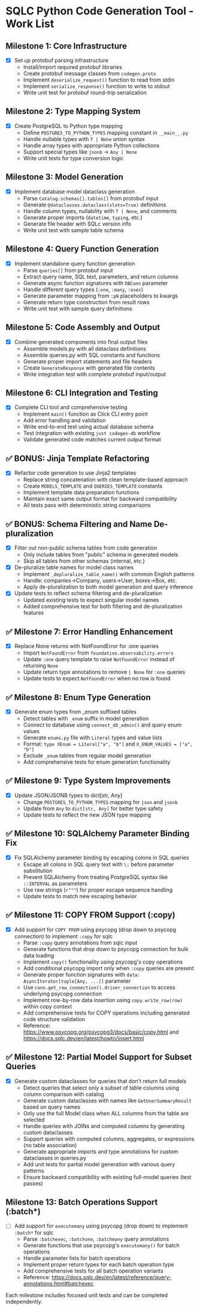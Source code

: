 # SQLC Python Code Generation Tool - Work List

## Milestone 1: Core Infrastructure
- [x] Set up protobuf parsing infrastructure
  - Install/import required protobuf libraries
  - Create protobuf message classes from `codegen.proto`
  - Implement `deserialize_request()` function to read from stdin
  - Implement `serialize_response()` function to write to stdout
  - Write unit test for protobuf round-trip serialization

## Milestone 2: Type Mapping System  
- [x] Create PostgreSQL to Python type mapping
  - Define `POSTGRES_TO_PYTHON_TYPES` mapping constant in `__main__.py`
  - Handle nullable types with `T | None` union syntax
  - Handle array types with appropriate Python collections
  - Support special types like `jsonb` → `Any | None`
  - Write unit tests for type conversion logic

## Milestone 3: Model Generation
- [x] Implement database model dataclass generation
  - Parse `Catalog.schemas[].tables[]` from protobuf input
  - Generate `@dataclasses.dataclass(slots=True)` definitions
  - Handle column types, nullability with `T | None`, and comments
  - Generate proper imports (`datetime`, `typing`, etc.)
  - Generate file header with SQLc version info
  - Write unit test with sample table schema

## Milestone 4: Query Function Generation  
- [x] Implement standalone query function generation
  - Parse `queries[]` from protobuf input
  - Extract query name, SQL text, parameters, and return columns
  - Generate async function signatures with `DBConn` parameter
  - Handle different query types (`:one`, `:many`, `:exec`)
  - Generate parameter mapping from `:pN` placeholders to kwargs
  - Generate return type construction from result rows
  - Write unit test with sample query definitions

## Milestone 5: Code Assembly and Output
- [x] Combine generated components into final output files
  - Assemble models.py with all dataclass definitions
  - Assemble queries.py with SQL constants and functions
  - Generate proper import statements and file headers
  - Create `GenerateResponse` with generated file contents
  - Write integration test with complete protobuf input/output

## Milestone 6: CLI Integration and Testing
- [x] Complete CLI tool and comprehensive testing
  - Implement `main()` function as Click CLI entry point  
  - Add error handling and validation
  - Write end-to-end test using actual database schema
  - Test integration with existing `just codegen-db` workflow
  - Validate generated code matches current output format

## ✅ BONUS: Jinja Template Refactoring
- [x] Refactor code generation to use Jinja2 templates
  - Replace string concatenation with clean template-based approach
  - Create `MODELS_TEMPLATE` and `QUERIES_TEMPLATE` constants
  - Implement template data preparation functions
  - Maintain exact same output format for backward compatibility
  - All tests pass with deterministic string comparisons

## ✅ BONUS: Schema Filtering and Name De-pluralization
- [x] Filter out non-public schema tables from code generation
  - Only include tables from "public" schema in generated models
  - Skip all tables from other schemas (internal, etc.)
- [x] De-pluralize table names for model class names
  - Implement `_depluralize_table_name()` with common English patterns
  - Handle: companies→Company, users→User, boxes→Box, etc.
  - Apply de-pluralization to both model generation and query inference
- [x] Update tests to reflect schema filtering and de-pluralization
  - Updated existing tests to expect singular model names
  - Added comprehensive test for both filtering and de-pluralization features

## ✅ Milestone 7: Error Handling Enhancement
- [x] Replace None returns with NotFoundError for :one queries
  - Import `NotFoundError` from `foundation.observability.errors`
  - Update `:one` query template to raise `NotFoundError` instead of returning `None`
  - Update return type annotations to remove `| None` for `:one` queries
  - Update tests to expect `NotFoundError` when no row is found

## ✅ Milestone 8: Enum Type Generation
- [x] Generate enum types from _enum suffixed tables
  - Detect tables with `_enum` suffix in model generation
  - Connect to database using `connect_db_admin()` and query enum values
  - Generate `enums.py` file with `Literal` types and value lists
  - Format: `type XEnum = Literal["a", "b"]` and `X_ENUM_VALUES = ["a", "b"]`
  - Exclude `_enum` tables from regular model generation
  - Add comprehensive tests for enum generation functionality

## ✅ Milestone 9: Type System Improvements
- [x] Update JSON/JSONB types to dict[str, Any]
  - Change `POSTGRES_TO_PYTHON_TYPES` mapping for `json` and `jsonb`
  - Update from `Any` to `dict[str, Any]` for better type safety
  - Update tests to reflect the new JSON type mapping

## ✅ Milestone 10: SQLAlchemy Parameter Binding Fix
- [x] Fix SQLAlchemy parameter binding by escaping colons in SQL queries
  - Escape all colons in SQL query text with `\:` before parameter substitution
  - Prevent SQLAlchemy from treating PostgreSQL syntax like `::INTERVAL` as parameters
  - Use raw strings (`r"""`) for proper escape sequence handling
  - Update tests to match new escaping behavior

## ✅ Milestone 11: COPY FROM Support (:copy)
- [x] Add support for `COPY FROM` using psycopg (drop down to psycopg connection) to implement `:copy` for sqlc
  - Parse `:copy` query annotations from sqlc input
  - Generate functions that drop down to psycopg connection for bulk data loading
  - Implement `copy()` functionality using psycopg's copy operations
  - Add conditional psycopg import only when `:copy` queries are present
  - Generate proper function signatures with `data: AsyncIterator[tuple[Any, ...]]` parameter
  - Use `conn.get_raw_connection().driver_connection` to access underlying psycopg connection
  - Implement row-by-row data insertion using `copy.write_row(row)` within copy context
  - Add comprehensive tests for COPY operations including generated code structure validation
  - Reference: https://www.psycopg.org/psycopg3/docs/basic/copy.html and https://docs.sqlc.dev/en/latest/howto/insert.html

## ✅ Milestone 12: Partial Model Support for Subset Queries
- [x] Generate custom dataclasses for queries that don't return full models
  - Detect queries that select only a subset of table columns using column comparison with catalog
  - Generate custom dataclasses with names like `GetUserSummaryResult` based on query names
  - Only use the full Model class when ALL columns from the table are selected
  - Handle queries with JOINs and computed columns by generating custom dataclasses
  - Support queries with computed columns, aggregates, or expressions (no table association)
  - Generate appropriate imports and type annotations for custom dataclasses in queries.py
  - Add unit tests for partial model generation with various query patterns
  - Ensure backward compatibility with existing full-model queries (test passes)

## Milestone 13: Batch Operations Support (:batch*)
- [ ] Add support for `executemany` using psycopg (drop down) to implement `:batch*` for sqlc
  - Parse `:batchexec`, `:batchone`, `:batchmany` query annotations
  - Generate functions that use psycopg's `executemany()` for batch operations
  - Handle parameter lists for batch operations
  - Implement proper return types for each batch operation type
  - Add comprehensive tests for all batch operation variants
  - Reference: https://docs.sqlc.dev/en/latest/reference/query-annotations.html#batchexec

Each milestone includes focused unit tests and can be completed independently.